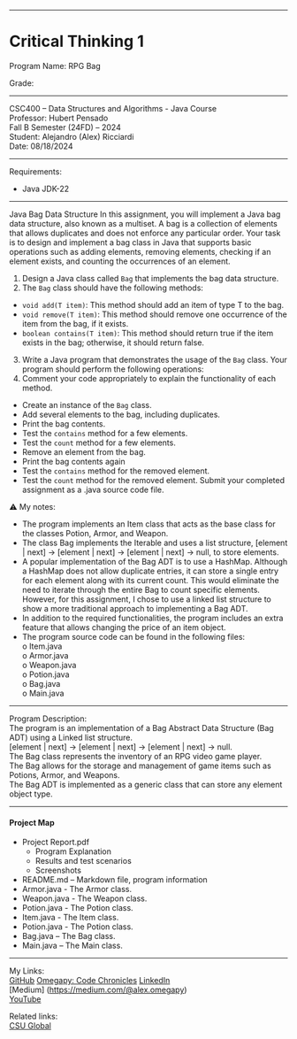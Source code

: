 ﻿-----------------------------------------------------------------------------------------------------------------------------
# Critical Thinking 1
Program Name: RPG Bag  

Grade:  

-----------------------------------------------------------------------------------------------------------------------------

CSC400 – Data Structures and Algorithms - Java Course  
Professor: Hubert Pensado  
Fall B Semester (24FD) – 2024  
Student: Alejandro (Alex) Ricciardi  
Date: 08/18/2024   

-----------------------------------------------------------------------------------------------------------------------------

Requirements:  
- Java JDK-22  

-----------------------------------------------------------------------------------------------------------------------------

Java Bag Data Structure
In this assignment, you will implement a Java bag data structure, also known as a multiset. A bag is a collection of elements that allows duplicates and does not enforce any particular order. Your task is to design and implement a bag class in Java that supports basic operations such as adding elements, removing elements, checking if an element exists, and counting the occurrences of an element.  
1.	Design a Java class called `Bag` that implements the bag data structure.  
2.	The `Bag` class should have the following methods:  
- `void add(T item)`: This method should add an item of type T to the bag.
- `void remove(T item)`: This method should remove one occurrence of the item from the bag, if it exists.
- `boolean contains(T item)`: This method should return true if the item exists in the bag; otherwise, it should return false.   
3.	Write a Java program that demonstrates the usage of the `Bag` class. Your program should perform the following operations: 
4.	Comment your code appropriately to explain the functionality of each method.
- Create an instance of the `Bag` class.
- Add several elements to the bag, including duplicates.
- Print the bag contents.
- Test the `contains` method for a few elements.
- Test the `count` method for a few elements.
- Remove an element from the bag.
- Print the bag contents again
- Test the `contains` method for the removed element.
- Test the `count` method for the removed element.
Submit your completed assignment as a .java source code file.

⚠️ My notes:   
- The program implements an Item class that acts as the base class for the classes Potion, Armor, and Weapon.  
- The class Bag implements the Iterable and uses a list structure, 
[element | next] -> [element | next] -> [element | next] -> null, to store elements.  
- A popular implementation of the Bag ADT is to use a HashMap. Although a HashMap does not allow duplicate entries, it can store a single entry for each element along with its current count. This would eliminate the need to iterate through the entire Bag to count specific elements. However, for this assignment, I chose to use a linked list structure to show a more traditional approach to implementing a Bag ADT. 
- In addition to the required functionalities, the program includes an extra feature that allows changing the price of an item object.  
- The program source code can be found in the following files:  
o Item.java  
o Armor.java  
o Weapon.java  
o Potion.java  
o Bag.java  
o Main.java  

-----------------------------------------------------------------------------------------------------------------------------

Program Description:  
The program is an implementation of a Bag Abstract Data Structure (Bag ADT) using a Linked list structure.  
[element | next] -> [element | next] -> [element | next] -> null.   
The Bag class represents the inventory of an RPG video game player.  
The Bag allows for the storage and management of game items such as Potions, Armor, and Weapons.  
The Bag ADT is implemented as a generic class that can store any element object type.  

-----------------------------------------------------------------------------------------------------------------------------

#### Project Map
- Project Report.pdf  
	- Program Explanation  
	- Results and test scenarios   
	- Screenshots  
- README.md – Markdown file, program information  
- Armor.java - The Armor class.  
- Weapon.java - The Weapon class.  
- Potion.java - The Potion class.  
- Item.java - The Item class. 
- Potion.java - The Potion class.  
- Bag.java – The Bag class.  
- Main.java – The Main class.  


-----------------------------------------------------------------------------------------------------------------------------

My Links:   
[GitHub](https://github.com/Omegapy) 
[Omegapy: Code Chronicles](https://www.alexomegapy.com/)
[LinkedIn](https://www.linkedin.com/in/alex-ricciardi/)  
[Medium] (https://medium.com/@alex.omegapy)    
[YouTube](https://www.youtube.com/channel/UC4rMaQ7sqywMZkfS1xGh2AA)

Related links:  
[CSU Global](https://csuglobal.edu/) 

